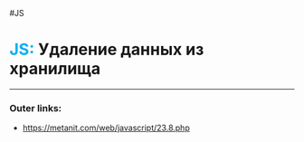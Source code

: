 #JS
# <font color="#00b0f0">JS:</font> Удаление данных из хранилища
---
### Outer links:
- https://metanit.com/web/javascript/23.8.php